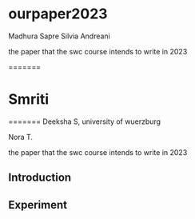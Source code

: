 # ourpaper2023
Madhura Sapre
Silvia Andreani

the paper that the swc course intends to write in 2023


=======


Smriti 
=======
=======
Deeksha S, university of wuerzburg


Nora T.

the paper that the swc course intends to write in 2023

## Introduction

## Experiment

